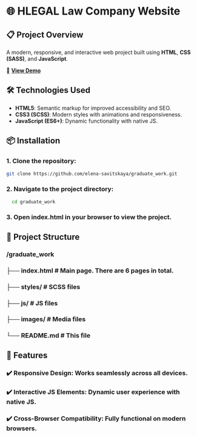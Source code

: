 # 🌐 HLEGAL Law Company Website

## 📋 Project Overview

A modern, responsive, and interactive web project built using **HTML**, **CSS (SASS)**, and **JavaScript**.

🚀 [**View Demo**](https://elena-savitskaya.github.io/graduate_work/)

## 🛠 Technologies Used

- **HTML5**: Semantic markup for improved accessibility and SEO.
- **CSS3 (SCSS)**: Modern styles with animations and responsiveness.
- **JavaScript (ES6+)**: Dynamic functionality with native JS.

## 📦 Installation

### 1. Clone the repository:

   ```bash
   git clone https://github.com/elena-savitskaya/graduate_work.git
   ```
   
### 2. Navigate to the project directory:

 ```bash
   cd graduate_work
 ```
   
### 3. Open index.html in your browser to view the project.

## 🔧 Project Structure

### /graduate_work
### ├── index.html       # Main page. There are 6 pages in total.
### ├── styles/          # SCSS files
### ├── js/              # JS files
### ├── images/          # Media files
### └── README.md        # This file

## 📌 Features
### ✔️ Responsive Design: Works seamlessly across all devices.
### ✔️ Interactive JS Elements: Dynamic user experience with native JS.
### ✔️ Cross-Browser Compatibility: Fully functional on modern browsers.


